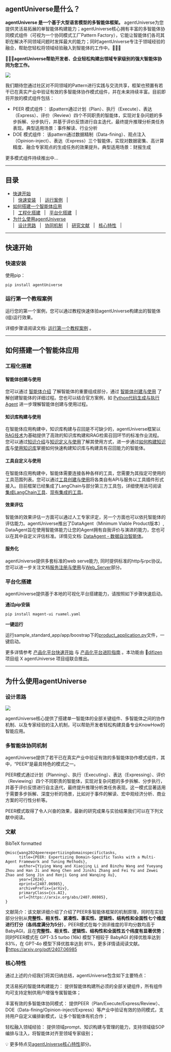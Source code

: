 ## agentUniverse是什么？

**agentUniverse 是一个基于大型语言模型的多智能体框架。** agentUniverse为您提供灵活易拓展的单智能体构建能力；agentUniverse核心拥有丰富的多智能体协同模式组件（可视为一个协同模式工厂Pattern Factory），它能让智能体们各司其职在解决不同领域问题时发挥最大的能力；同时agentUniverse专注于领域经验的融合，帮助您轻松将领域经验融入到智能体的工作中。🎉🎉🎉

**🌈🌈🌈agentUniverse帮助开发者、企业轻松构建出领域专家级别的强大智能体协同为您工作。**

![](../../_picture/agent_universe_framework_resize.jpg)

我们期待您通过社区对不同领域的Pattern进行实践与交流共享，框架也预置有若干已在真实产业中验证有效的多智能体协作模式组件，并在未来持续丰富。目前即将开放的模式组件包括：
* PEER 模式组件： 该pattern通过计划（Plan）、执行（Execute）、表达（Express）、评价（Review）四个不同职责的智能体，实现对复杂问题的多步拆解、分步执行，并基于评价反馈进行自主迭代，最终提升推理分析类任务表现。典型适用场景：事件解读、行业分析
* DOE 模式组件： 该pattern通过数据精制（Data-fining）、观点注入（Opinion-inject）、表达（Express）三个智能体，实现对数据密集、高计算精度、融合专家观点的生成任务的效果提升。典型适用场景：财报生成

更多模式组件持续推出中...

****************************************

## 目录
* [快速开始](#快速开始)  
|  &nbsp; [快速安装](#快速安装) &nbsp; |
&nbsp; [运行案例](#运行第一个教程案例) &nbsp; |
* [如何搭建一个智能体应用](#如何搭建一个智能体应用)  
| &nbsp; [工程化搭建](#工程化搭建) &nbsp; |
&nbsp; [平台化搭建](#平台化搭建) &nbsp; |
* [为什么使用agentUniverse](#为什么使用agentUniverse)  
| &nbsp; [设计思路](#设计思路) &nbsp; | 
&nbsp; [协同机制](#多智能体协同机制) &nbsp; | 
&nbsp; [研究文献](#文献) &nbsp; | 
&nbsp; [核心特性](#核心特性) &nbsp; |

****************************************

## 快速开始
### 快速安装
使用pip：
```shell
pip install agentUniverse
```

### 运行第一个教程案例

运行您的第一个案例，您可以通过教程快速体验agentUniverse构建出的智能体(组)运行效果。 

详细步骤请阅读文档: [运行第一个教程案例](../开始使用/2.运行第一个教程案例.md) 。

****************************************

## 如何搭建一个智能体应用

### 工程化搭建

#### 智能体创建与使用
您可以通过 [智能体介绍](../In-Depth_Guides/原理介绍/智能体/智能体.md) 了解智能体的重要组成部分，通过 [智能体创建与使用](../In-Depth_Guides/原理介绍/智能体/智能体创建与使用.md) 了解创建智能体的详细过程。您也可以结合官方案例，如 [Python代码生成与执行Agent](../实践应用/Python自动执行案例.md) 进一步理解智能体创建与使用过程。 

#### 知识库构建与使用  
在智能体应用构建中，知识库构建与召回是不可缺少的，agentUniverse框架以[RAG技术](../In-Depth_Guides/原理介绍/RAG.md)为基础提供了高效的知识库构建和RAG检索召回环节的标准作业流程。您可以通过[知识介绍](../In-Depth_Guides/原理介绍/知识/知识.md)与[知识定义与使用](../In-Depth_Guides/原理介绍/知识/知识定义与使用.md)了解其使用方式，进一步通过[如何构建知识库](../How-to/构建与使用知识库/如何构建知识库.md)与[使用知识库](../How-to/构建与使用知识库/如何使用知识库.md)掌握如何快速构建知识库与构建具有召回能力的智能体。

#### 工具自定义与使用  
在智能体应用构建中，智能体需要连接各种各样的工具，您需要为其指定可使用的工具范围列表。您可以通过[工具创建与使用](../In-Depth_Guides/原理介绍/工具/工具创建与使用.md)将各类自有API与服务以工具插件形式接入。目前框架已经集成了LangChain与部分第三方工具包，详细使用法可阅读[集成LangChain工具](../In-Depth_Guides/组件列表/工具列表/集成LangChain工具.md)、[现有集成的工具](../In-Depth_Guides/组件列表/工具列表/集成LangChain工具.md)。

#### 效果评估  
智能体的效果评估一方面可以通过人工专家评定，另一个方面也可以依托智能体的评估能力。agentUniverse推出了DataAgent（Minimum Viable Product版本）, DataAgent旨在使用智能体能力让您的Agent拥有自我评价与演进的能力，您也可以在其中自定义评估标准。详情见文档: [DataAgent - 数据自治智能体](../In-Depth_Guides/原理介绍/数据自治智能体.md)。

#### 服务化
agentUniverse提供多套标准的web serve能力, 同时提供标准的http与rpc协议。您可以进一步关注文档[服务注册与使用](../In-Depth_Guides/技术组件/服务化/服务注册与使用.md)与[Web_Server](../In-Depth_Guides/技术组件/服务化/Web_Server.md)部分。

### 平台化搭建

agentUniverse提供基于本地的可视化平台搭建能力，请按照如下步骤快速启动。

**通过pip安装**
```shell
pip install magent-ui ruamel.yaml
```

**一键运行**

运行sample_standard_app/app/boostrap下的[product_application.py](../../../../examples/sample_standard_app/boostrap/platform/product_application.py)文件，一键启动。

更多详情参考 [产品化平台快速开始](../How-to/画布式研发平台使用/画布式研发平台快速开始.md)
与 [产品化平台进阶指南](../How-to/画布式研发平台使用/画布式研发平台进阶指南.md) 。本功能由 🔗[difizen](https://github.com/difizen/magent) 项目组 X agentUniverse 项目组联合推出。

****************************************

## 为什么使用agentUniverse
### 设计思路

![](../../_picture/agentuniverse_structure.png)

agentUniverse核心提供了搭建单一智能体的全部关键组件、多智能体之间的协作机制、以及专家经验的注入机制，可以帮助开发者轻松构建具备专业KnowHow的智能应用。

### 多智能体协同机制

agentUniverse提供了若干已在真实产业中验证有效的多智能体协作模式组件，其中，“PEER”是最具特色的模式之一。

PEER模式通过计划（Planning）、执行（Executing）、表达（Expressing）、评价（Reviewing）四个不同职责的智能体，实现对复杂问题的多步拆解、分步执行，并基于评价反馈进行自主迭代，最终提升推理分析类任务表现。这一模式显著适用于需要多步拆解、深度分析的场景，比如对于事件的解读、宏中观经济分析、商业方案的可行性分析等。

PEER模式取得了令人兴奋的效果，最新的研究成果与实验结果我们可以在下列文献中阅读。

### 文献

BibTeX formatted
```text
@misc{wang2024peerexpertizingdomainspecifictasks,
      title={PEER: Expertizing Domain-Specific Tasks with a Multi-Agent Framework and Tuning Methods}, 
      author={Yiying Wang and Xiaojing Li and Binzhu Wang and Yueyang Zhou and Han Ji and Hong Chen and Jinshi Zhang and Fei Yu and Zewei Zhao and Song Jin and Renji Gong and Wanqing Xu},
      year={2024},
      eprint={2407.06985},
      archivePrefix={arXiv},
      primaryClass={cs.AI},
      url={https://arxiv.org/abs/2407.06985}, 
}
```
文献简介：该文献详细介绍了介绍了PEER多智能体框架的机制原理，同时在实验部分分别从**完整性、相关性、紧凑性、事实性、逻辑性、结构性和全面性七个维度进行打分（各纬度满分为5分）**，PEER模式在每个测评维度的平均分数均高于BabyAGI，且在**完整性、相关性、逻辑性、结构性和全面性五个纬度有显著优势**；同时PEER模式在 GPT-3.5 turbo (16k) 模型下相较于 BabyAGI 的择优胜率达到 83%，在 GPT-4o 模型下择优胜率达到 81%，更多详情请阅读文献。
🔗https://arxiv.org/pdf/2407.06985

### 核心特性
通过上述的介绍我们将其归纳总结，agentUniverse包含如下主要特点：

灵活易拓的智能体构建能力： 提供智能体构建所必须的全部关键组件，所有组件均可支持定制供用户增强专属智能体；

丰富有效的多智能体协同模式： 提供PEER（Plan/Execute/Express/Review）、DOE（Data-fining/Opinion-inject/Express）等产业中验证有效的协同模式，支持用户自定义编排新模式，让多个智能体有机合作；

轻松融入领域经验： 提供领域prompt、知识构建与管理的能力，支持领域级SOP编排与注入，将智能体对齐至领域专家级别；

💡 更多特点见[agentUniverse核心特性](../设计理念/核心特性.md)部分。